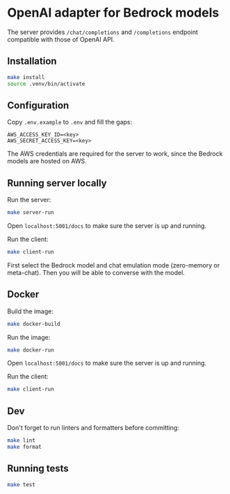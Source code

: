 # OpenAI adapter for Bedrock models

The server provides `/chat/completions` and `/completions` endpoint compatible with those of OpenAI API.

## Installation

```sh
make install
source .venv/bin/activate
```

## Configuration

Copy `.env.example` to `.env` and fill the gaps:

```
AWS_ACCESS_KEY_ID=<key>
AWS_SECRET_ACCESS_KEY=<key>
```

The AWS credentials are required for the server to work, since the Bedrock models are hosted on AWS.

## Running server locally

Run the server:

```sh
make server-run
```

Open `localhost:5001/docs` to make sure the server is up and running.

Run the client:

```sh
make client-run
```

First select the Bedrock model and chat emulation mode (zero-memory or meta-chat).
Then you will be able to converse with the model.

## Docker

Build the image:

```sh
make docker-build
```

Run the image:

```sh
make docker-run
```

Open `localhost:5001/docs` to make sure the server is up and running.

Run the client:

```sh
make client-run
```

## Dev

Don't forget to run linters and formatters before committing:

```sh
make lint
make format
```

## Running tests

```sh
make test
```

